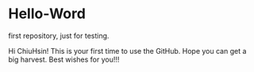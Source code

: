 # Hello-Word
first repository, just for testing.

Hi ChiuHsin!
This is your first time to use the GitHub. Hope you can get a big harvest.
Best wishes for you!!!
